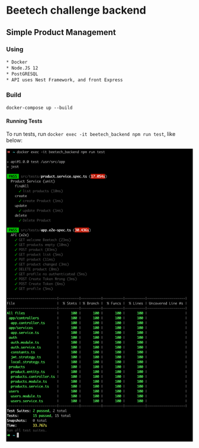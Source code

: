 # Beetech challenge backend

## Simple Product Management

### Using
    * Docker
    * Node.JS 12
    * PostGRESQL
    * API uses Nest Framework, and front Express

### Build

```shell script
docker-compose up --build
```

#### Running Tests

To run tests, run ```docker exec -it beetech_backend npm run test```, like below:

![Alt text](screenshot_tests.png?raw=true "Tests")
